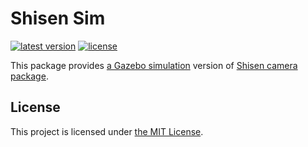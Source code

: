 # Shisen Sim

[![latest version](https://img.shields.io/github/v/release/threeal/shisen_sim.svg)](https://github.com/threeal/shisen_sim/releases/)
[![license](https://img.shields.io/github/license/threeal/shisen_sim.svg)](./LICENSE)

This package provides [a Gazebo simulation](http://gazebosim.org/) version of [Shisen camera package](https://github.com/ichiro-its/shisen).

## License

This project is licensed under [the MIT License](./LICENSE).
